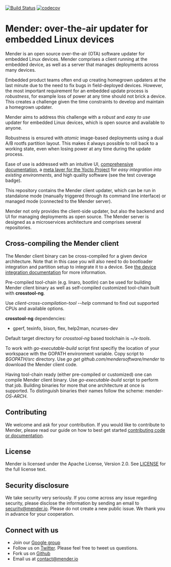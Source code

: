 [![Build Status](https://travis-ci.org/mendersoftware/mender-crossbuild.svg?branch=master)](https://travis-ci.org/mendersoftware/mender-crossbuild)
[![codecov](https://codecov.io/gh/mendersoftware/mender-crossbuild/branch/master/graph/badge.svg)](https://codecov.io/gh/mendersoftware/mender-crossbuild)

Mender: over-the-air updater for embedded Linux devices
==============================================

Mender is an open source over-the-air (OTA) software updater for embedded Linux
devices. Mender comprises a client running at the embedded device, as well as
a server that manages deployments across many devices.

Embedded product teams often end up creating homegrown updaters at the last
minute due to the need to fix bugs in field-deployed devices. However, the most
important requirement for an embedded update process is *robustness*, for example
loss of power at any time should not brick a device. This creates a challenge
given the time constraints to develop and maintain a homegrown updater.

Mender aims to address this challenge with a *robust* and *easy to use* updater
for embedded Linux devices, which is open source and available to anyone.

Robustness is ensured with *atomic* image-based deployments using a dual A/B
rootfs partition layout. This makes it always possible to roll back to a working state, even
when losing power at any time during the update process.

Ease of use is addressed with an intuitive UI, [comprehensive documentation](https://docs.mender.io/), a
[meta layer for the Yocto Project](https://github.com/mendersoftware/meta-mender) for *easy integration into existing environments*,
and high quality software (see the test coverage badge).

This repository contains the Mender client updater, which can be run in standalone mode
(manually triggered through its command line interface) or managed mode (connected to the Mender server).

Mender not only provides the client-side updater, but also the backend and UI
for managing deployments as open source. The Mender server is
designed as a microservices architecture and comprises several repositories.


## Cross-compiling the Mender client

The Mender client binary can be cross-compiled for a given device architecture. Note that in this case you will also need to do bootloader integration and partition setup to integrate it to a device. See [the device integration documentation](https://docs.mender.io/devices?target=_blank) for more information.

Pre-compiled tool-chain (e.g. linaro, bootlin) can be used for building Mender client binary as well as self-compiled customized tool-chain built with **crosstool-ng**.

Use *client-cross-compilation-tool --help* command to find out supported CPUs and available options.

**crosstool-ng** dependencies:
* gperf, texinfo, bison, flex, help2man, ncurses-dev

Default target directory for *crosstool-ng* based toolchain is *~/x-tools*.

To work with *go-executable-build* script first specifiy the location of your workspace with the GOPATH environment variable. Copy script to *$GOPATH/src* directory. Use *go get github.com/mendersoftware/mender* to download the Mender client code.

Having tool-chain ready (either pre-compiled or customized) one can compile Mender client binary. Use *go-executable-build* script to perform that job. Building binaries for more that one architecture at once is supported. To distinguish binaries their names follow the scheme: mender-_OS_-_ARCH_.


## Contributing

We welcome and ask for your contribution. If you would like to contribute to Mender, please read our guide on how to best get started [contributing code or documentation](https://github.com/mendersoftware/mender/blob/master/CONTRIBUTING.md).

## License

Mender is licensed under the Apache License, Version 2.0. See [LICENSE](https://github.com/mendersoftware/mender-crossbuild/blob/master/LICENSE) for the full license text.

## Security disclosure

We take security very seriously. If you come across any issue regarding
security, please disclose the information by sending an email to
[security@mender.io](security@mender.io). Please do not create a new public
issue. We thank you in advance for your cooperation.

## Connect with us

* Join our [Google group](https://groups.google.com/a/lists.mender.io/forum/#!forum/mender)
* Follow us on [Twitter](https://twitter.com/mender_io?target=_blank). Please
  feel free to tweet us questions.
* Fork us on [Github](https://github.com/mendersoftware)
* Email us at [contact@mender.io](mailto:contact@mender.io)
